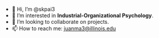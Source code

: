 - 👋 Hi, I’m @skpai3
- 👀 I’m interested in **Industrial-Organizational Psychology**.
- 💞️ I’m looking to collaborate on projects.
- 📫 How to reach me: juanma3@illinois.edu

<!---
skpai3/skpai3 is a ✨ special ✨ repository because its `README.md` (this file) appears on your GitHub profile.
You can click the Preview link to take a look at your changes.
--->
